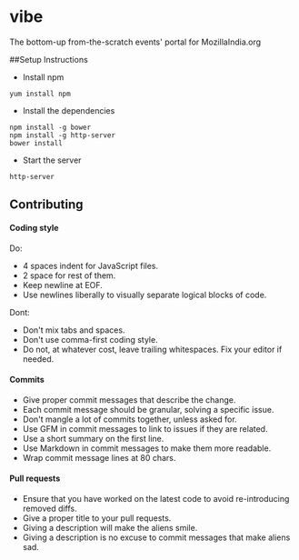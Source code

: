 vibe
====

The bottom-up from-the-scratch events' portal for MozillaIndia.org

##Setup Instructions

- Install npm

```
yum install npm
```

- Install the dependencies

```
npm install -g bower
npm install -g http-server
bower install
```

- Start the server

```
http-server
```

## Contributing

#### Coding style
  
Do:

- 4 spaces indent for JavaScript files.
- 2 space for rest of them.
- Keep newline at EOF.
- Use newlines liberally to visually separate logical blocks of code.

Dont:

- Don't mix tabs and spaces.
- Don't use comma-first coding style.
- Do not, at whatever cost, leave trailing whitespaces. Fix your editor if needed.


#### Commits

- Give proper commit messages that describe the change.
- Each commit message should be granular, solving a specific issue.
- Don't mangle a lot of commits together, unless asked for.
- Use GFM in commit messages to link to issues if they are related.
- Use a short summary on the first line.
- Use Markdown in commit messages to make them more readable.
- Wrap commit message lines at 80 chars.


#### Pull requests

- Ensure that you have worked on the latest code to avoid re-introducing removed diffs.
- Give a proper title to your pull requests.
- Giving a description will make the aliens smile.
- Giving a description is no excuse to commit messages that make aliens sad.
